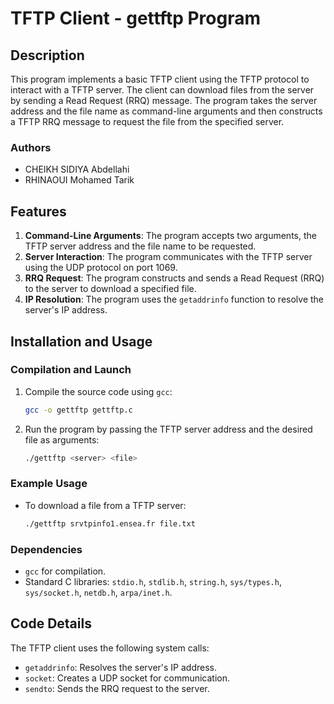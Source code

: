 # TFTP Client - gettftp Program

## Description
This program implements a basic TFTP client using the TFTP protocol to interact with a TFTP server. The client can download files from the server by sending a Read Request (RRQ) message. The program takes the server address and the file name as command-line arguments and then constructs a TFTP RRQ message to request the file from the specified server.

### Authors
- CHEIKH SIDIYA Abdellahi
- RHINAOUI Mohamed Tarik

## Features
1. **Command-Line Arguments**: The program accepts two arguments, the TFTP server address and the file name to be requested.
2. **Server Interaction**: The program communicates with the TFTP server using the UDP protocol on port 1069.
3. **RRQ Request**: The program constructs and sends a Read Request (RRQ) to the server to download a specified file.
4. **IP Resolution**: The program uses the `getaddrinfo` function to resolve the server's IP address.

## Installation and Usage
### Compilation and Launch
1. Compile the source code using `gcc`:
    ```bash
    gcc -o gettftp gettftp.c
    ```
2. Run the program by passing the TFTP server address and the desired file as arguments:
    ```bash
    ./gettftp <server> <file>
    ```

### Example Usage
- To download a file from a TFTP server:
    ```bash
    ./gettftp srvtpinfo1.ensea.fr file.txt
    ```

### Dependencies
- `gcc` for compilation.
- Standard C libraries: `stdio.h`, `stdlib.h`, `string.h`, `sys/types.h`, `sys/socket.h`, `netdb.h`, `arpa/inet.h`.

## Code Details
The TFTP client uses the following system calls:
- `getaddrinfo`: Resolves the server's IP address.
- `socket`: Creates a UDP socket for communication.
- `sendto`: Sends the RRQ request to the server.


